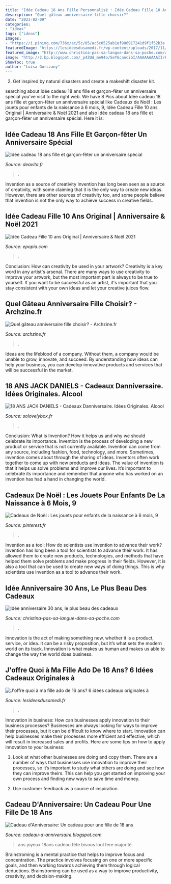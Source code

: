 ```yaml
---
title: "Idée Cadeau 18 Ans Fille Personnalisé : Idée Cadeau Fille 10 Ans Original"
description: "Quel gâteau anniversaire fille choisir?"
date: "2023-02-09"
categories:
- "ideas"
tags: ["ideas"]
images:
- "https://i.pinimg.com/736x/ac/5c/05/ac5c0525ab1ef986917241d9f1f52b3e.jpg"
featuredImage: "https://lesideesdusamedi.fr/wp-content/uploads/2017/11/cadeaux-ados-fille.jpg"
featured_image: "http://www.christina-pas-sa-langue-dans-sa-poche.com/wp-content/uploads/2015/11/Idee-anniversaire-30-ans-1.jpg"
image: "http://2.bp.blogspot.com/_p4ZUd_me94o/SeYGcancibI/AAAAAAAAAII/Bl46hGeRnC8/w1200-h630-p-k-no-nu/anniversaire-18-ans.jpg"
ShowToc: true
author: "Luisa Gorczany"
---
```



2. Get inspired by natural disasters and create a makeshift disaster kit.

	

		
searching about Idée cadeau 18 ans fille et garçon-fêter un anniversaire spécial you've visit to the right web. We have 8 Pics about Idée cadeau 18 ans fille et garçon-fêter un anniversaire spécial like Cadeaux de Noël : Les jouets pour enfants de la naissance à 6 mois, 9, Idée Cadeau Fille 10 ans Original | Anniversaire &amp; Noël 2021 and also Idée cadeau 18 ans fille et garçon-fêter un anniversaire spécial. Here it is:
		
    
## Idée Cadeau 18 Ans Fille Et Garçon-fêter Un Anniversaire Spécial

<img loading=lazy src="https://deavita.fr/wp-content/uploads/2015/10/idée-cadeau-18-ans-boite-bijoux-cuir-rose.jpg" onerror="this.onerror=null;this.src='https://tse2.mm.bing.net/th?id=OIP.Zwm82iOBBc-QUOz1g_74sQHaHa&amp;pid=15.1';" alt="Idée cadeau 18 ans fille et garçon-fêter un anniversaire spécial">

_Source: deavita.fr_

>. 

	

Invention as a source of creativity
Invention has long been seen as a source of creativity, with some claiming that it is the only way to create new ideas. However, there are other sources of creativity too, and some people believe that invention is not the only way to achieve success in creative fields.

    
## Idée Cadeau Fille 10 Ans Original | Anniversaire &amp; Noël 2021

<img loading=lazy src="https://assets.epopia.com/wp-content/uploads/2020/09/cadeau-personnalise-fille-10-ans.png" onerror="this.onerror=null;this.src='https://tse4.mm.bing.net/th?id=OIP.E9mRdKtFkaB-t4FkAWVXGAAAAA&amp;pid=15.1';" alt="Idée Cadeau Fille 10 ans Original | Anniversaire &amp; Noël 2021">

_Source: epopia.com_

>. 

	

Conclusion: How can creativity be used in your artwork?
Creativity is a key word in any artist's arsenal. There are many ways to use creativity to improve your artwork, but the most important part is always to be true to yourself. If you want to be successful as an artist, it's important that you stay consistent with your own ideas and let your creative juices flow.

    
## Quel Gâteau Anniversaire Fille Choisir? - Archzine.fr

<img loading=lazy src="https://archzine.fr/wp-content/uploads/2015/08/Conte-de-fée-idée-déco-festive-3-ans-gateau-anniversaire-fille-5-ans-4-ans-des-macarons.jpg" onerror="this.onerror=null;this.src='https://tse2.mm.bing.net/th?id=OIP.y_iR8qbVd5Zgt41IRwlJ2wHaKy&amp;pid=15.1';" alt="Quel gâteau anniversaire fille choisir? - Archzine.fr">

_Source: archzine.fr_

>. 

	

Ideas are the lifeblood of a company. Without them, a company would be unable to grow, innovate, and succeed. By understanding how ideas can help your business, you can develop innovative products and services that will be successful in the market.

    
## 18 ANS JACK DANIELS - Cadeaux Danniversaire. Idées Originales. Alcool

<img loading=lazy src="https://solovelybox.fr/fr/images/cd5ce5d4cf61ff42f81c34910bb5af98.jpg" onerror="this.onerror=null;this.src='https://tse1.mm.bing.net/th?id=OIP.HgSk4oXTDt3pk6n9lVeYSwHaHa&amp;pid=15.1';" alt="18 ANS JACK DANIELS - Cadeaux Danniversaire. Idées Originales. Alcool">

_Source: solovelybox.fr_

>. 

	

Conclusion: What is Invention? How it helps us and why we should celebrate its importance.
Invention is the process of developing a new product or service that is not currently available. Invention can come from any source, including fashion, food, technology, and more. Sometimes, invention comes about through the sharing of ideas. Inventors often work together to come up with new products and ideas. The value of invention is that it helps us solve problems and improve our lives. It’s important to celebrate its importance and remember that anyone who has worked on an invention has had a hand in changing the world.

    
## Cadeaux De Noël : Les Jouets Pour Enfants De La Naissance à 6 Mois, 9

<img loading=lazy src="https://i.pinimg.com/736x/ac/5c/05/ac5c0525ab1ef986917241d9f1f52b3e.jpg" onerror="this.onerror=null;this.src='https://tse2.mm.bing.net/th?id=OIP.U88qK7KZtwG5r7Bctc5wXgHaIi&amp;pid=15.1';" alt="Cadeaux de Noël : Les jouets pour enfants de la naissance à 6 mois, 9">

_Source: pinterest.fr_

>. 

	

Invention as a tool: How do scientists use invention to advance their work?
Invention has long been a tool for scientists to advance their work. It has allowed them to create new products, technologies, and methods that have helped them solve problems and make progress in their fields. However, it is also a tool that can be used to create new ways of doing things. This is why scientists use invention as a tool to advance their work.

    
## Idée Anniversaire 30 Ans, Le Plus Beau Des Cadeaux

<img loading=lazy src="http://www.christina-pas-sa-langue-dans-sa-poche.com/wp-content/uploads/2015/11/Idee-anniversaire-30-ans-1.jpg" onerror="this.onerror=null;this.src='https://tse3.mm.bing.net/th?id=OIP.SCoLfqutC03oGXP3YoDBmQHaFj&amp;pid=15.1';" alt="Idée anniversaire 30 ans, le plus beau des cadeaux">

_Source: christina-pas-sa-langue-dans-sa-poche.com_

>. 

	

Innovation is the act of making something new, whether it is a product, service, or idea. It can be a risky proposition, but it’s what sets the modern world on its track. Innovation is what makes us human and makes us able to change the way the world does business.

    
## J&#039;offre Quoi à Ma Fille Ado De 16 Ans? 6 Idées Cadeaux Originales à

<img loading=lazy src="https://lesideesdusamedi.fr/wp-content/uploads/2017/11/cadeaux-ados-fille.jpg" onerror="this.onerror=null;this.src='https://tse2.mm.bing.net/th?id=OIP.X41EhbNszH-dcglmMCgJIgHaFj&amp;pid=15.1';" alt="J&#039;offre quoi à ma fille ado de 16 ans? 6 idées cadeaux originales à">

_Source: lesideesdusamedi.fr_

>. 

	

Innovation in business: How can businesses apply innovation to their business processes?
Businesses are always looking for ways to improve their processes, but it can be difficult to know where to start. Innovation can help businesses make their processes more efficient and effective, which will result in increased sales and profits. Here are some tips on how to apply innovation to your business: 
1. Look at what other businesses are doing and copy them. There are a number of ways that businesses use innovation to improve their processes, so it’s important to study what others are doing and see how they can improve theirs. This can help you get started on improving your own process and finding new ways to save time and money. 

2. Use customer feedback as a source of inspiration.

    
## Cadeau D&#039;Anniversaire: Un Cadeau Pour Une Fille De 18 Ans

<img loading=lazy src="http://2.bp.blogspot.com/_p4ZUd_me94o/SeYGcancibI/AAAAAAAAAII/Bl46hGeRnC8/w1200-h630-p-k-no-nu/anniversaire-18-ans.jpg" onerror="this.onerror=null;this.src='https://tse3.mm.bing.net/th?id=OIP.MgD4GtC2WfTSL2GRz3I4PgHaKU&amp;pid=15.1';" alt="Cadeau d&#039;Anniversaire: Un cadeau pour une fille de 18 ans">

_Source: cadeau-d-anniversaire.blogspot.com_

>ans joyeux 18ans cadeau fête bisous lool fere majorité. 

	

Brainstroming is a mental practice that helps to improve focus and concentration. The practice involves focusing on one or more specific goals, and then working towards achieving them through logical deductions. Brainstroming can be used as a way to improve productivity, creativity, and decision-making.

